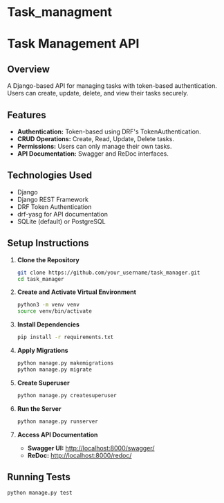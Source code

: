 # Task_managment
# Task Management API

## Overview

A Django-based API for managing tasks with token-based authentication. Users can create, update, delete, and view their tasks securely.

## Features

- **Authentication:** Token-based using DRF's TokenAuthentication.
- **CRUD Operations:** Create, Read, Update, Delete tasks.
- **Permissions:** Users can only manage their own tasks.
- **API Documentation:** Swagger and ReDoc interfaces.

## Technologies Used

- Django
- Django REST Framework
- DRF Token Authentication
- drf-yasg for API documentation
- SQLite (default) or PostgreSQL

## Setup Instructions

1. **Clone the Repository**

    ```bash
    git clone https://github.com/your_username/task_manager.git
    cd task_manager
    ```

2. **Create and Activate Virtual Environment**

    ```bash
    python3 -m venv venv
    source venv/bin/activate  
    ```

3. **Install Dependencies**

    ```bash
    pip install -r requirements.txt
    ```

4. **Apply Migrations**

    ```bash
    python manage.py makemigrations
    python manage.py migrate
    ```

5. **Create Superuser**

    ```bash
    python manage.py createsuperuser
    ```

6. **Run the Server**

    ```bash
    python manage.py runserver
    ```

7. **Access API Documentation**

    - **Swagger UI:** [http://localhost:8000/swagger/](http://localhost:8000/swagger/)
    - **ReDoc:** [http://localhost:8000/redoc/](http://localhost:8000/redoc/)

## Running Tests

```bash
python manage.py test
